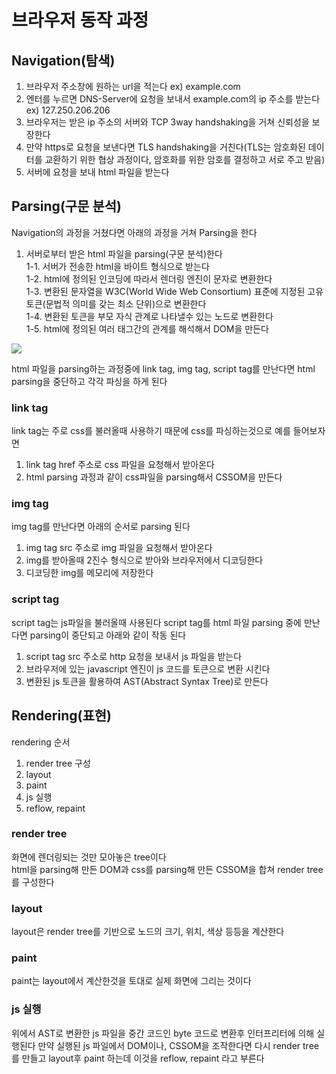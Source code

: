 # 브라우저 동작 과정

## Navigation(탐색)

1. 브라우저 주소창에 원하는 url을 적는다 ex) example.com
2. 엔터를 누르면 DNS-Server에 요청을 보내서 example.com의 ip 주소를 받는다 ex) 127.250.206.206
3. 브라우저는 받은 ip 주소의 서버와 TCP 3way handshaking을 거쳐 신뢰성을 보장한다
4. 만약 https로 요청을 보낸다면 TLS handshaking을 거친다(TLS는 암호화된 데이터를 교환하기 위한 협상 과정이다, 암호화를 위한 암호를 결정하고 서로 주고 받음)
5. 서버에 요청을 보내 html 파일을 받는다

## Parsing(구문 분석)

Navigation의 과정을 거쳤다면 아래의 과정을 거쳐 Parsing을 한다

1. 서버로부터 받은 html 파일을 parsing(구문 분석)한다
   <br>
   1-1. 서버가 전송한 html을 바이트 형식으로 받는다
   <br>
   1-2. html에 정의된 인코딩에 따라서 렌더링 엔진이 문자로 변환한다
   <br>
   1-3. 변환된 문자열을 W3C(World Wide Web Consortium) 표준에 지정된 고유 토큰(문법적 의미를 갖는 최소 단위)으로 변환한다
   <br>
   1-4. 변환된 토큰을 부모 자식 관계로 나타낼수 있는 노드로 변환한다
   <br>
   1-5. html에 정의된 여러 태그간의 관계를 해석해서 DOM을 만든다

<img style="background-color:white" src="https://miro.medium.com/v2/resize:fit:1400/format:webp/0*rkjgCl-RSVTvRGgS"/>
   
html 파일을 parsing하는 과정중에 link tag, img tag, script tag를 만난다면 html parsing을 중단하고 각각 파싱을 하게 된다

### link tag

link tag는 주로 css를 불러올때 사용하기 때문에 css를 파싱하는것으로 예를 들어보자면

1. link tag href 주소로 css 파일을 요청해서 받아온다
2. html parsing 과정과 같이 css파일을 parsing해서 CSSOM을 만든다

### img tag

img tag를 만난다면 아래의 순서로 parsing 된다

1. img tag src 주소로 img 파일을 요청해서 받아온다
2. img를 받아올때 2진수 형식으로 받아와 브라우저에서 디코딩한다
3. 디코딩한 img를 메모리에 저장한다

### script tag

script tag는 js파일을 불러올때 사용된다
script tag를 html 파일 parsing 중에 만난다면 parsing이 중단되고 아래와 같이 작동 된다

1. script tag src 주소로 http 요청을 보내서 js 파일을 받는다
2. 브라우저에 있는 javascript 엔진이 js 코드를 토큰으로 변환 시킨다
3. 변환된 js 토큰을 활용하여 AST(Abstract Syntax Tree)로 만든다

## Rendering(표현)

rendering 순서

1. render tree 구성
2. layout
3. paint
4. js 실행
5. reflow, repaint

### render tree

화면에 렌더링되는 것만 모아놓은 tree이다
<br>
html을 parsing해 만든 DOM과 css를 parsing해 만든 CSSOM을 합쳐 render tree를 구성한다

### layout

layout은 render tree를 기반으로 노드의 크기, 위치, 색상 등등을 계산한다

### paint

paint는 layout에서 계산한것을 토대로 실제 화면에 그리는 것이다

### js 실행

위에서 AST로 변환한 js 파일을 중간 코드인 byte 코드로 변환후 인터프리터에 의해 실행된다
만약 실행된 js 파일에서 DOM이나, CSSOM을 조작한다면 다시 render tree를 만들고 layout후 paint 하는데 이것을 reflow, repaint 라고 부른다
